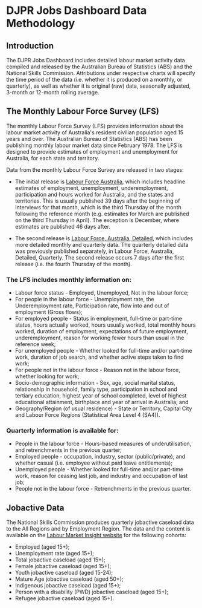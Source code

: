 
# DJPR Jobs Dashboard Data Methodology

## Introduction

The DJPR Jobs Dashboard includes detailed labour market activity data compiled and released by the Australian Bureau of Statistics (ABS) and the National Skills Commission. Attributions under respective charts will specify the time period of the data (i.e. whether it is produced on a monthly, or quarterly), as well as whether it is original (raw) data, seasonally adjusted, 3-month or 12-month rolling average.

## The Monthly Labour Force Survey (LFS)

The monthly Labour Force Survey (LFS) provides information about the labour market activity of Australia's resident civilian population aged 15 years and over. The Australian Bureau of Statistics (ABS) has been publishing monthly labour market data since February 1978. The LFS is designed to provide estimates of employment and unemployment for Australia, for each state and territory. 

Data from the monthly Labour Force Survey are released in two stages:

- The initial release is [Labour Force Australia](https://www.abs.gov.au/statistics/labour/employment-and-unemployment/labour-force-australia/latest-release),  which includes headline estimates of employment, unemployment, underemployment, participation and hours worked for Australia, and the states and territories. This is usually published 39 days after the beginning of interviews for that month, which is the third Thursday of the month following the reference month (e.g. estimates for March are published on the third Thursday in April). The exception is December, where estimates are published 46 days after.

- The second release is [Labour Force, Australia, Detailed](https://www.abs.gov.au/statistics/labour/employment-and-unemployment/labour-force-australia-detailed/latest-release), which includes more detailed monthly and quarterly data. The quarterly detailed data was previously published separately, in Labour Force, Australia, Detailed, Quarterly. The second release occurs 7 days after the first release (i.e. the fourth Thursday of the month).

### The LFS includes monthly information on:

- Labour force status - Employed, Unemployed, Not in the labour force;
- For people in the labour force - Unemployment rate, the Underemployment rate, Participation rate, flow into and out of employment (Gross flows);
- For employed people - Status in employment, full-time or part-time status, hours actually worked, hours usually worked, total monthly hours worked, duration of employment, expectations of future employment, underemployment, reason for working fewer hours than usual in the reference week;
- For unemployed people - Whether looked for full-time and/or part-time work, duration of job search, and whether active steps taken to find work;
- For people not in the labour force - Reason not in the labour force, whether looking for work;
- Socio-demographic information - Sex, age, social marital status, relationship in household, family type, participation in school and tertiary education, highest year of school completed, level of highest educational attainment, birthplace and year of arrival in Australia; and
- Geography/Region (of usual residence) - State or Territory, Capital City and Labour Force Regions (Statistical Area Level 4 (SA4)).

### Quarterly information is available for:

- People in the labour force - Hours-based measures of underutilisation, and retrenchments in the previous quarter;
- Employed people - occupation, industry, sector (public/private), and whether casual (i.e. employee without paid leave entitlements);
- Unemployed people - Whether looked for full-time and/or part-time work, reason for ceasing last job, and industry and occupation of last job;
- People not in the labour force - Retrenchments in the previous quarter.

## Jobactive Data

The National Skills Commission produces quarterly jobactive caseload data to the All Regions and by Employment Region. The data and the content is available on the [Labour Market Insight website](https://labourmarketinsights.gov.au/) for the following cohorts:

- Employed (aged 15+);
- Unemployment rate (aged 15+);
- Total jobactive caseload (aged 15+);
- Female jobactive caseload (aged 15+);
- Youth jobactive caseload (aged 15-24);
- Mature Age jobactive caseload (aged 50+);
- Indigenous jobactive caseload (aged 15+);
- Person with a disability (PWD) jobactive caseload (aged 15+);
- Refugee jobactive caseload (aged 15+).
